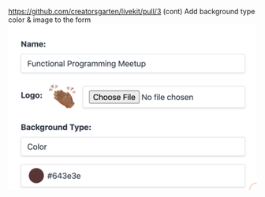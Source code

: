 https://github.com/creatorsgarten/livekit/pull/3 (cont)
Add background type color & image to the form 
![](1-Projects/100DaysOfCode-R3/attachments/Pasted%20image%2020230516233748.png)